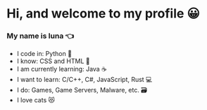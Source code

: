 # Hi, and welcome to my profile 😀
### My name is luna 👈

- I code in: Python 🐍
- I know: CSS and HTML 📄
- I am currently learning: Java ☕
- I want to learn: C/C++, C#, JavaScript, Rust 💻
- I do: Games, Game Servers, Malware, etc. 🗃️
- I love cats 😻
